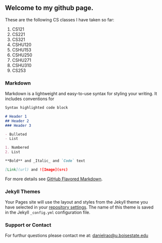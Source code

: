 ## Welcome to my github page.

These are the following CS classes I have taken so far:

1) CS121 <Br>
2) CS221 <Br>
3) CS321 <Br>
4) CSHU120 <Br>
5) CSHU153 <Br>
6) CSHU250 <Br>
7) CSHU271 <Br>
8) CSHU310 <Br>
9) CS253 <Br>

### Markdown

Markdown is a lightweight and easy-to-use syntax for styling your writing. It includes conventions for

```markdown
Syntax highlighted code block

# Header 1
## Header 2
### Header 3

- Bulleted
- List

1. Numbered
2. List

**Bold** and _Italic_ and `Code` text

[Link](url) and ![Image](src)
```

For more details see [GitHub Flavored Markdown](https://guides.github.com/features/mastering-markdown/).

### Jekyll Themes

Your Pages site will use the layout and styles from the Jekyll theme you have selected in your [repository settings](https://github.com/dnlrao/dnlrao.github.io/settings). The name of this theme is saved in the Jekyll `_config.yml` configuration file.

### Support or Contact

For furthur questions please contact me at: danielrao@u.boisestate.edu
